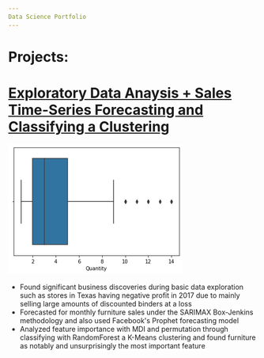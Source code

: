 ```yaml
---
Data Science Portfolio
---
```

# Projects:
# [Exploratory Data Anaysis + Sales Time-Series Forecasting and Classifying a Clustering](https://github.com/diracdyson/Super-Store-EDA)
![](/box.png)
-  Found significant business discoveries during basic data exploration such as stores in Texas having negative profit in 2017 due to mainly selling large amounts of discounted binders at a loss
- Forecasted for monthly furniture sales under the SARIMAX Box-Jenkins methodology and also used Facebook's Prophet forecasting model
- Analyzed feature importance with MDI and permutation through classifying with RandomForest a K-Means clustering and found furniture as notably and unsurprisingly the most important feature
